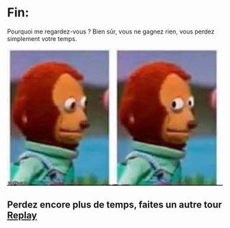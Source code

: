 # Fin: 
Pourquoi me regardez-vous ? Bien sûr, vous ne gagnez rien, vous perdez simplement votre temps.

![Fin](../ressources/fin.jpeg)

## Perdez encore plus de temps, faites un autre tour [Replay](point_depart.md)
